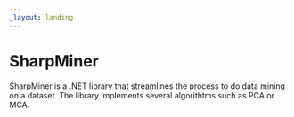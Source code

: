 ```yaml
---
_layout: landing
---
```


# SharpMiner

SharpMiner is a .NET library that streamlines the process to do data mining on a dataset. The library implements several algorithtms such as PCA or MCA.